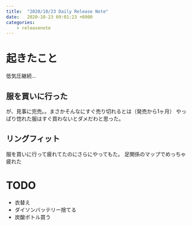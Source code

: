```yaml
---
title:  "2020/10/23 Daily Release Note"
date:   2020-10-23 09:01:23 +0900
categories:
    - releasenote
---
```


# 起きたこと

低気圧継続…

## 服を買いに行った

が、見事に完売。。まさかそんなにすぐ売り切れるとは（発売から1ヶ月）
やっぱり惚れた服はすぐ買わないとダメだわと思った。

## リングフィット

服を買いに行って疲れてたのにさらにやってもた。
足関係のマップでめっちゃ疲れた

# TODO 

* 衣替え
* ダイソンバッテリー捨てる
* 炭酸ボトル買う